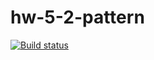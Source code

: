 # hw-5-2-pattern
[![Build status](https://ci.appveyor.com/api/projects/status/nom954s4nrngbdjh?svg=true)](https://ci.appveyor.com/project/Anna-Mih/hw-5-2-pattern)
